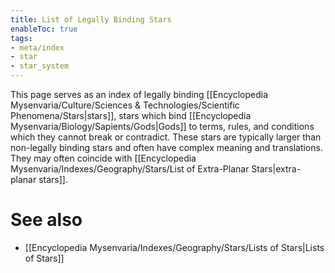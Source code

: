 ```yaml
---
title: List of Legally Binding Stars
enableToc: true
tags:
- meta/index
- star
- star_system
---
```


This page serves as an index of legally binding [[Encyclopedia Mysenvaria/Culture/Sciences & Technologies/Scientific Phenomena/Stars|stars]], stars which bind [[Encyclopedia Mysenvaria/Biology/Sapients/Gods|Gods]] to terms, rules, and conditions which they cannot break or contradict. These stars are typically larger than non-legally binding stars and often have complex meaning and translations. They may often coincide with [[Encyclopedia Mysenvaria/Indexes/Geography/Stars/List of Extra-Planar Stars|extra-planar stars]].

# See also
- [[Encyclopedia Mysenvaria/Indexes/Geography/Stars/Lists of Stars|Lists of Stars]]
